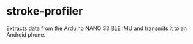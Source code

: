 # stroke-profiler
Extracts data from the Arduino NANO 33 BLE IMU and transmits it to an Android phone.
